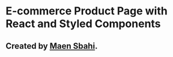 # E-commerce Product Page with React and Styled Components

## Created by [Maen Sbahi](https://www.linkedin.com/in/maen-sbahi-a5a1a519b).
